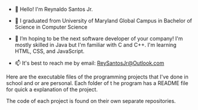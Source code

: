 - 👋 Hello! I'm Reynaldo Santos Jr.
- 🌱 I graduated from University of Maryland Global Campus in Bachelor of Science in Computer Science
- 💞️ I’m hoping to be the next software developer of your company!
  I'm mostly skilled in Java but I'm familiar with C and C++.
  I'm learning HTML, CSS, and JavaScript.

- 📫 It's best to reach me by email: ReySantosJr@Outlook.com


Here are the executable files of the programming projects that I've done in school and or are personal.
Each folder of t he program has a README file for quick a explanation of the project.

The code of each project is found on their own separate repositories. 
